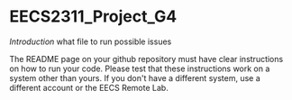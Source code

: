 # EECS2311_Project_G4
*Introduction* 
what file to run 
possible issues

The README page on your github repository must have clear instructions on how to run your code. Please test that these instructions work on a system other than yours. If you don't have a different system, use a different account or the EECS Remote Lab.
